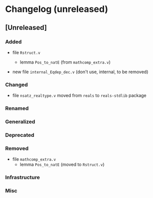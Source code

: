 # Changelog (unreleased)

## [Unreleased]

### Added

- file `Rstruct.v`
  + lemma `Pos_to_natE` (from `mathcomp_extra.v`)

- new file `internal_Eqdep_dec.v` (don't use, internal, to be removed)

### Changed

- file `nsatz_realtype.v` moved from `reals` to `reals-stdlib` package

### Renamed

### Generalized

### Deprecated

### Removed

- file `mathcomp_extra.v`
  + lemma `Pos_to_natE` (moved to `Rstruct.v`)

### Infrastructure

### Misc
